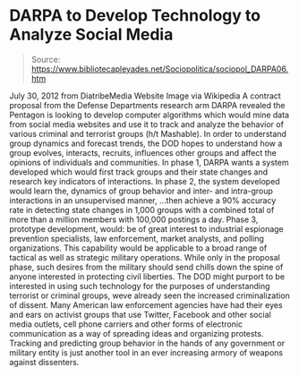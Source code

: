 # DARPA to Develop Technology to Analyze Social Media

> Source: https://www.bibliotecapleyades.net/Sociopolitica/sociopol_DARPA06.htm

July 30, 2012
from
DiatribeMedia Website
Image via Wikipedia
A contract proposal from the Defense
Departments
research arm DARPA revealed the
Pentagon is looking to develop computer algorithms which would mine data
from social media websites and use it to track and analyze the behavior of
various criminal and terrorist groups (h/t
Mashable).
In order to understand group dynamics and
forecast trends, the DOD hopes to understand how a group evolves,
interacts, recruits, influences other groups and affect the opinions of
individuals and communities.
In phase 1, DARPA wants a system developed which would first track groups
and their state changes and research key indicators of interactions.
In phase 2, the system developed would learn
the,
dynamics of group behavior and inter- and
intra-group interactions in an unsupervised manner,
...then achieve a 90% accuracy rate in detecting
state changes in 1,000 groups with a combined total of more than a million
members with 100,000 postings a day.
Phase 3, prototype development, would:
be of great interest to industrial
espionage prevention specialists, law enforcement, market analysts, and
polling organizations. This capability would be applicable to a broad
range of tactical as well as strategic military operations.
While only in the proposal phase, such desires
from the military should send chills down the spine of anyone interested in
protecting civil liberties.
The DOD might purport to be interested in using
such technology for the purposes of understanding terrorist or criminal
groups, weve already seen the
increased criminalization of dissent.
Many American law enforcement agencies
have had their eyes and ears on activist
groups that use Twitter, Facebook and other social media
outlets, cell phone carriers and other forms of electronic communication as
a way of spreading ideas and organizing protests.
Tracking and predicting group behavior in the
hands of any government or military entity is just another tool in an ever
increasing armory of weapons against dissenters.
